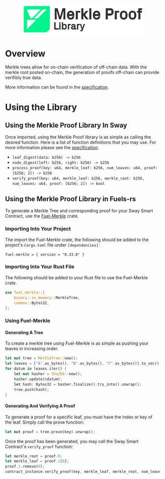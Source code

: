 <p align="center">
    <picture>
        <source media="(prefers-color-scheme: dark)" srcset=".docs/merkle-logo-dark-theme.png">
        <img alt="SwayApps logo" width="400px" src=".docs/merkle-logo-light-theme.png">
    </picture>
</p>

# Overview

Merkle trees allow for on-chain verification of off-chain data. With the merkle root posted on-chain, the generation of proofs off-chain can provide verifibly true data. 

More information can be found in the [specification](./SPECIFICATION.md).

# Using the Library

## Using the Merkle Proof Library In Sway

Once imported, using the Merkle Proof library is as simple as calling the desired function. Here is a list of function definitions that you may use. For more information please see the [specification](./SPECIFICATION.md).

- `leaf_digest(data: b256) -> b256`
- `node_digest(left: b256, right: b256) -> b256`
- `process_proof(key: u64, merkle_leaf: b256, num_leaves: u64, proof: [b256; 2]) -> b256`
- `verify_proof(key: u64, merkle_leaf: b256, merkle_root: b256, num_leaves: u64, proof: [b256; 2]) -> bool`

## Using the Merkle Proof Library in Fuels-rs

To generate a Merkle Tree and corresponding proof for your Sway Smart Contract, use the [Fuel-Merkle](https://github.com/FuelLabs/fuel-vm/tree/master/fuel-merkle) crate. 

### Importing Into Your Project

The import the Fuel-Merkle crate, the following should be added to the project's `Cargo.toml` file under `[dependencies]`:

```
fuel-merkle = { version = "0.33.0" }
```

### Importing Into Your Rust File

The following should be added to your Rust file to use the Fuel-Merkle crate.

```rust
use fuel_merkle::{
    binary::in_memory::MerkleTree,
    common::Bytes32,
};
```

### Using Fuel-Merkle

#### Generating A Tree

To create a merkle tree using Fuel-Merkle is as simple as pushing your leaves in increasing order. 

```rust
let mut tree = MerkleTree::new();
let leaves = ["A".as_bytes(), "B".as_bytes(), "C".as_bytes()].to_vec();
for datum in leaves.iter() {
    let mut hasher = Sha256::new();
    hasher.update(&datum);
    let hash: Bytes32 = hasher.finalize().try_into().unwrap();
    tree.push(hash);
}
```

#### Generating And Verifying A Proof

To generate a proof for a specific leaf, you must have the index or key of the leaf. Simply call the prove function:

```rust
let mut proof = tree.prove(key).unwrap();
```

Once the proof has been generated, you may call the Sway Smart Contract's `verify_proof` function:

```rust
let merkle_root = proof.0;
let merkle_leaf = proof.1[0];
proof.1.remove(0);
contract_instance.verify_proof(key, merkle_leaf, merkle_root, num_leaves, proof.1).call().await;
```

